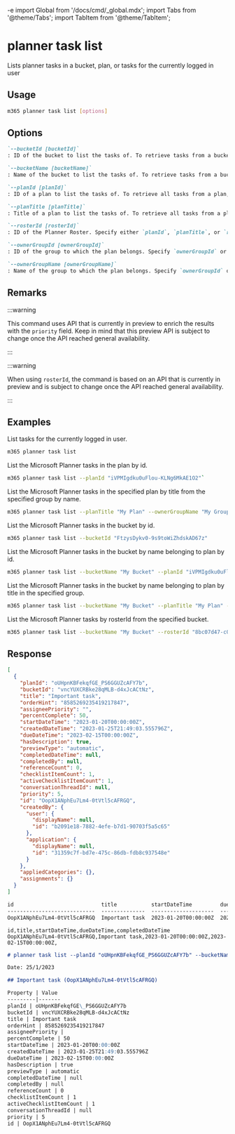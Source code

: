 -e <!-- DISCLAIMER: All secrets, passwords, and sensitive values in this document are examples only and not real credentials. -->
import Global from '/docs/cmd/_global.mdx';
import Tabs from '@theme/Tabs';
import TabItem from '@theme/TabItem';

# planner task list

Lists planner tasks in a bucket, plan, or tasks for the currently logged in user

## Usage

```sh
m365 planner task list [options]
```

## Options

```md definition-list
`--bucketId [bucketId]`
: ID of the bucket to list the tasks of. To retrieve tasks from a bucket, specify `bucketId` or `bucketName`, but not both.

`--bucketName [bucketName]`
: Name of the bucket to list the tasks of. To retrieve tasks from a bucket, specify `bucketId` or `bucketName`, but not both.

`--planId [planId]`
: ID of a plan to list the tasks of. To retrieve all tasks from a plan, Specify either `planId`, `planTitle`, or `rosterId` but not multiple. Use in combination with `bucketName` to retrieve tasks from a specific bucket.

`--planTitle [planTitle]`
: Title of a plan to list the tasks of. To retrieve all tasks from a plan, Specify either `planId`, `planTitle`, or `rosterId` but not multiple. Always use in combination with either `ownerGroupId` or `ownerGroupName`. Use in combination with `bucketName` to retrieve tasks from a specific bucket.

`--rosterId [rosterId]`
: ID of the Planner Roster. Specify either `planId`, `planTitle`, or `rosterId` but not multiple.

`--ownerGroupId [ownerGroupId]`
: ID of the group to which the plan belongs. Specify `ownerGroupId` or `ownerGroupName` when using `planTitle`.

`--ownerGroupName [ownerGroupName]`
: Name of the group to which the plan belongs. Specify `ownerGroupId` or `ownerGroupName` when using `planTitle`.
```

<Global />

## Remarks

:::warning

This command uses API that is currently in preview to enrich the results with the `priority` field. Keep in mind that this preview API is subject to change once the API reached general availability.

:::

:::warning

When using `rosterId`, the command is based on an API that is currently in preview and is subject to change once the API reached general availability.

:::

## Examples

List tasks for the currently logged in user.

```sh
m365 planner task list
```

List the Microsoft Planner tasks in the plan by id.

```sh
m365 planner task list --planId "iVPMIgdku0uFlou-KLNg6MkAE1O2"`
```

List the Microsoft Planner tasks in the specified plan by title from the specified group by name.

```sh
m365 planner task list --planTitle "My Plan" --ownerGroupName "My Group"
```

List the Microsoft Planner tasks in the bucket by id.

```sh
m365 planner task list --bucketId "FtzysDykv0-9s9toWiZhdskAD67z"
```

List the Microsoft Planner tasks in the bucket by name belonging to plan by id.

```sh
m365 planner task list --bucketName "My Bucket" --planId "iVPMIgdku0uFlou-KLNg6MkAE1O2"
```

List the Microsoft Planner tasks in the bucket by name belonging to plan by title in the specified group.

```sh
m365 planner task list --bucketName "My Bucket" --planTitle "My Plan" --ownerGroupName "My Group"
```

List the Microsoft Planner tasks by rosterId from the specified bucket.

```sh
m365 planner task list --bucketName "My Bucket" --rosterId "8bc07d47-c06f-41e1-8f00-1c113c8f6067"
```

## Response

<Tabs>
  <TabItem value="JSON">

  ```json
  [
    {
      "planId": "oUHpnKBFekqfGE_PS6GGUZcAFY7b",
      "bucketId": "vncYUXCRBke28qMLB-d4xJcACtNz",
      "title": "Important task",
      "orderHint": "8585269235419217847",
      "assigneePriority": "",
      "percentComplete": 50,
      "startDateTime": "2023-01-20T00:00:00Z",
      "createdDateTime": "2023-01-25T21:49:03.555796Z",
      "dueDateTime": "2023-02-15T00:00:00Z",
      "hasDescription": true,
      "previewType": "automatic",
      "completedDateTime": null,
      "completedBy": null,
      "referenceCount": 0,
      "checklistItemCount": 1,
      "activeChecklistItemCount": 1,
      "conversationThreadId": null,
      "priority": 5,
      "id": "OopX1ANphEu7Lm4-0tVtl5cAFRGQ",
      "createdBy": {
        "user": {
          "displayName": null,
          "id": "b2091e18-7882-4efe-b7d1-90703f5a5c65"
        },
        "application": {
          "displayName": null,
          "id": "31359c7f-bd7e-475c-86db-fdb8c937548e"
        }
      },
      "appliedCategories": {},
      "assignments": {}
    }
  ]
  ```

  </TabItem>
  <TabItem value="Text">

  ```txt
  id                            title           startDateTime         dueDateTime           completedDateTime
  ----------------------------  --------------  --------------------  --------------------  -----------------
  OopX1ANphEu7Lm4-0tVtl5cAFRGQ  Important task  2023-01-20T00:00:00Z  2023-02-15T00:00:00Z  null
  ```

  </TabItem>
  <TabItem value="CSV">

  ```csv
  id,title,startDateTime,dueDateTime,completedDateTime
  OopX1ANphEu7Lm4-0tVtl5cAFRGQ,Important task,2023-01-20T00:00:00Z,2023-02-15T00:00:00Z,
  ```

  </TabItem>
  <TabItem value="Markdown">

  ```md
  # planner task list --planId "oUHpnKBFekqfGE_PS6GGUZcAFY7b" --bucketName "To do"

  Date: 25/1/2023

  ## Important task (OopX1ANphEu7Lm4-0tVtl5cAFRGQ)

  Property | Value
  ---------|-------
  planId | oUHpnKBFekqfGE\_PS6GGUZcAFY7b
  bucketId | vncYUXCRBke28qMLB-d4xJcACtNz
  title | Important task
  orderHint | 8585269235419217847
  assigneePriority |
  percentComplete | 50
  startDateTime | 2023-01-20T00:00:00Z
  createdDateTime | 2023-01-25T21:49:03.555796Z
  dueDateTime | 2023-02-15T00:00:00Z
  hasDescription | true
  previewType | automatic
  completedDateTime | null
  completedBy | null
  referenceCount | 0
  checklistItemCount | 1
  activeChecklistItemCount | 1
  conversationThreadId | null
  priority | 5
  id | OopX1ANphEu7Lm4-0tVtl5cAFRGQ
  ```

  </TabItem>
</Tabs>
